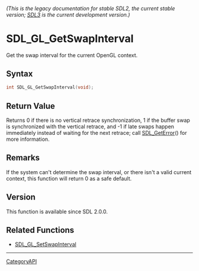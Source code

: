 ###### (This is the legacy documentation for stable SDL2, the current stable version; [SDL3](https://wiki.libsdl.org/SDL3/) is the current development version.)
# SDL_GL_GetSwapInterval

Get the swap interval for the current OpenGL context.

## Syntax

```c
int SDL_GL_GetSwapInterval(void);

```

## Return Value

Returns 0 if there is no vertical retrace synchronization, 1 if the buffer
swap is synchronized with the vertical retrace, and -1 if late swaps happen
immediately instead of waiting for the next retrace; call
[SDL_GetError](SDL_GetError.md)() for more information.

## Remarks

If the system can't determine the swap interval, or there isn't a valid
current context, this function will return 0 as a safe default.

## Version

This function is available since SDL 2.0.0.

## Related Functions

* [SDL_GL_SetSwapInterval](SDL_GL_SetSwapInterval.md)

----
[CategoryAPI](CategoryAPI.md)
